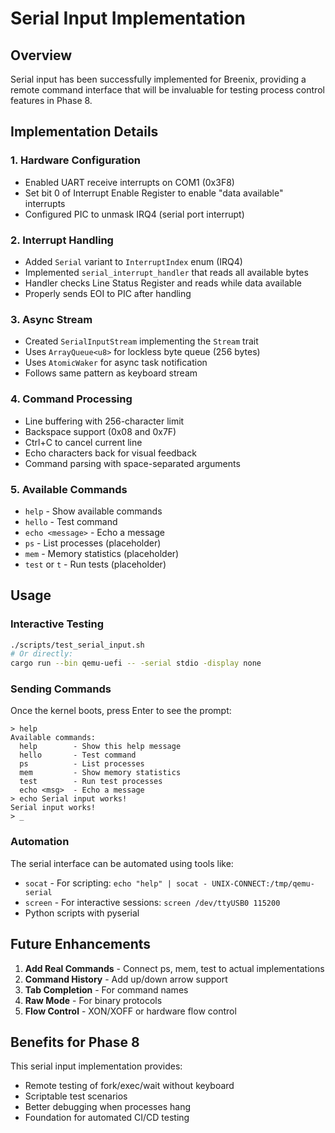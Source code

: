 # Serial Input Implementation

## Overview

Serial input has been successfully implemented for Breenix, providing a remote command interface that will be invaluable for testing process control features in Phase 8.

## Implementation Details

### 1. Hardware Configuration
- Enabled UART receive interrupts on COM1 (0x3F8)
- Set bit 0 of Interrupt Enable Register to enable "data available" interrupts
- Configured PIC to unmask IRQ4 (serial port interrupt)

### 2. Interrupt Handling
- Added `Serial` variant to `InterruptIndex` enum (IRQ4)
- Implemented `serial_interrupt_handler` that reads all available bytes
- Handler checks Line Status Register and reads while data available
- Properly sends EOI to PIC after handling

### 3. Async Stream
- Created `SerialInputStream` implementing the `Stream` trait
- Uses `ArrayQueue<u8>` for lockless byte queue (256 bytes)
- Uses `AtomicWaker` for async task notification
- Follows same pattern as keyboard stream

### 4. Command Processing
- Line buffering with 256-character limit
- Backspace support (0x08 and 0x7F)
- Ctrl+C to cancel current line
- Echo characters back for visual feedback
- Command parsing with space-separated arguments

### 5. Available Commands
- `help` - Show available commands
- `hello` - Test command
- `echo <message>` - Echo a message
- `ps` - List processes (placeholder)
- `mem` - Memory statistics (placeholder)
- `test` or `t` - Run tests (placeholder)

## Usage

### Interactive Testing
```bash
./scripts/test_serial_input.sh
# Or directly:
cargo run --bin qemu-uefi -- -serial stdio -display none
```

### Sending Commands
Once the kernel boots, press Enter to see the prompt:
```
> help
Available commands:
  help        - Show this help message
  hello       - Test command
  ps          - List processes
  mem         - Show memory statistics
  test        - Run test processes
  echo <msg>  - Echo a message
> echo Serial input works!
Serial input works!
> _
```

### Automation
The serial interface can be automated using tools like:
- `socat` - For scripting: `echo "help" | socat - UNIX-CONNECT:/tmp/qemu-serial`
- `screen` - For interactive sessions: `screen /dev/ttyUSB0 115200`
- Python scripts with pyserial

## Future Enhancements

1. **Add Real Commands** - Connect ps, mem, test to actual implementations
2. **Command History** - Add up/down arrow support
3. **Tab Completion** - For command names
4. **Raw Mode** - For binary protocols
5. **Flow Control** - XON/XOFF or hardware flow control

## Benefits for Phase 8

This serial input implementation provides:
- Remote testing of fork/exec/wait without keyboard
- Scriptable test scenarios
- Better debugging when processes hang
- Foundation for automated CI/CD testing